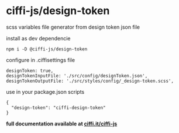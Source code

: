 # ciffi-js/design-token

scss variables file generator from design token json file

install as dev dependencie

```
npm i -D @ciffi-js/design-token
```

configure in .ciffisettings file

```
designToken: true,
designTokenInputFile: './src/config/designToken.json',
designTokenOutputFile: './src/styles/config/_design-token.scss',
```

use in your package.json scripts

```
{
  "design-token": "ciffi-design-token"
}
```

**full documentation available at [ciffi.it/ciffi-js](https://www.ciffi.it/ciffi-js/docs/router)**
